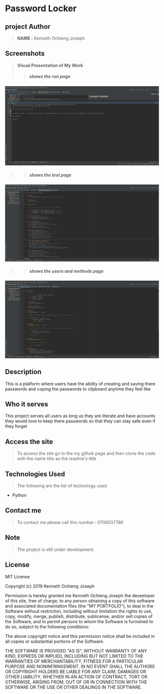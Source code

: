 # Password Locker
## project Author
> **NAME :** Kenneth Ochieng Joseph
## Screenshots
> **Visual Presentation of My Work**
 >>##### shows the run page
![this shows the run page](img/run.png)

 >>##### shows the test page
![this shows the page](img/test.png)
 >>##### shows the users and methods page
![this shows the page](img/users%20and%20method%20page.png)
## Description
This is a platform where users have the ability of creating and saving there passwords and coping the passwords to clipboard anytime they feel like
## Who it serves
This project serves all users as long us they are literate and have accounts they would love to keep there passwords so that they can stay safe even if they forget
## Access the site
> To access the site go to the my github page and then clone the code with the name title as the readme's title

## Technologies Used
>The following are the list of technology used
 - Python

## Contact me
 > To contact me please call this number : 0708037786
 ## Note
 > The project is still under development.
 ## License
  MIT License

Copyright (c) 2019 Kenneth Ochieng Joseph

Permission is hereby granted me Kenneth Ochieng Joseph the deveeloper of this site, free of charge, to any person obtaining a copy
of this software and associated documentation files (the "MY PORTFOLIO"), to deal
in the Software without restriction, including without limitation the rights
to use, copy, modify, merge, publish, distribute, sublicense, and/or sell
copies of the Software, and to permit persons to whom the Software is
furnished to do so, subject to the following conditions:

The above copyright notice and this permission notice shall be included in all
copies or substantial portions of the Software.

THE SOFTWARE IS PROVIDED "AS IS", WITHOUT WARRANTY OF ANY KIND, EXPRESS OR
IMPLIED, INCLUDING BUT NOT LIMITED TO THE WARRANTIES OF MERCHANTABILITY,
FITNESS FOR A PARTICULAR PURPOSE AND NONINFRINGEMENT. IN NO EVENT SHALL THE
AUTHORS OR COPYRIGHT HOLDERS BE LIABLE FOR ANY CLAIM, DAMAGES OR OTHER
LIABILITY, WHETHER IN AN ACTION OF CONTRACT, TORT OR OTHERWISE, ARISING FROM,
OUT OF OR IN CONNECTION WITH THE SOFTWARE OR THE USE OR OTHER DEALINGS IN THE
SOFTWARE. 
